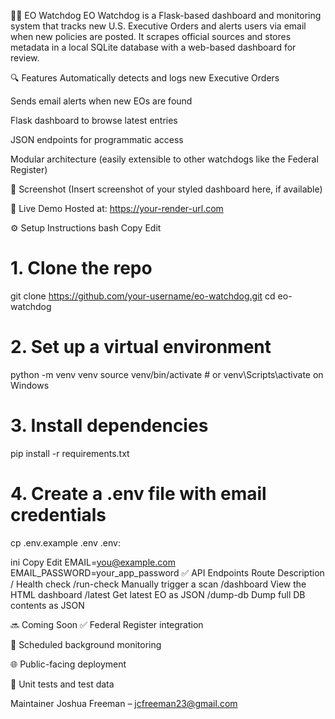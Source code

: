 🕵️‍♂️ EO Watchdog
EO Watchdog is a Flask-based dashboard and monitoring system that tracks new U.S. Executive Orders and alerts users via email when new policies are posted. It scrapes official sources and stores metadata in a local SQLite database with a web-based dashboard for review.

🔍 Features
Automatically detects and logs new Executive Orders

Sends email alerts when new EOs are found

Flask dashboard to browse latest entries

JSON endpoints for programmatic access

Modular architecture (easily extensible to other watchdogs like the Federal Register)

📸 Screenshot
(Insert screenshot of your styled dashboard here, if available)

🚀 Live Demo
Hosted at: https://your-render-url.com


⚙️ Setup Instructions
bash
Copy
Edit
# 1. Clone the repo
git clone https://github.com/your-username/eo-watchdog.git
cd eo-watchdog

# 2. Set up a virtual environment
python -m venv venv
source venv/bin/activate  # or venv\Scripts\activate on Windows

# 3. Install dependencies
pip install -r requirements.txt

# 4. Create a .env file with email credentials
cp .env.example .env
.env:

ini
Copy
Edit
EMAIL=you@example.com
EMAIL_PASSWORD=your_app_password
✅ API Endpoints
Route	Description
/	Health check
/run-check	Manually trigger a scan
/dashboard	View the HTML dashboard
/latest	Get latest EO as JSON
/dump-db	Dump full DB contents as JSON

🔜 Coming Soon
✅ Federal Register integration

🔄 Scheduled background monitoring

🌐 Public-facing deployment

🧪 Unit tests and test data

Maintainer
Joshua Freeman – jcfreeman23@gmail.com
